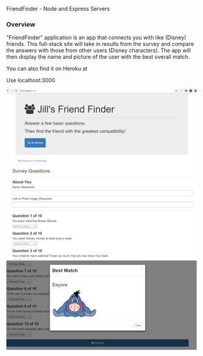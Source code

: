 FriendFinder - Node and Express Servers

### Overview

"FriendFinder" application is an app that connects you with like (Disney) friends. This full-stack site will take in results from the survey and compare the answers with those from other users (Disney characters). The app will then display the name and picture of the user with the best overall match. 

You can also find it on Heroku at 

Use localhost:3000

![index](screenshots/index.PNG)
![survey](screenshots/survey.PNG)
![match](screenshots/match.PNG)


